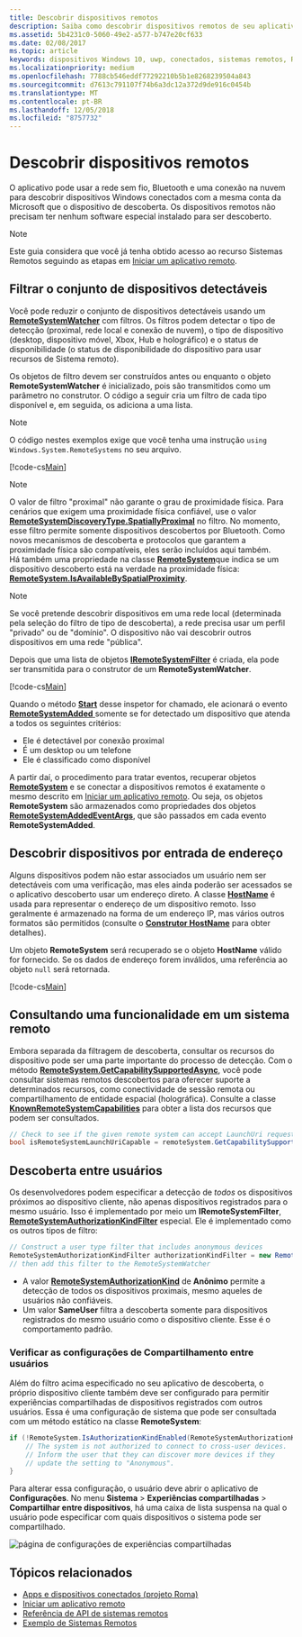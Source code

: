 ```yaml
---
title: Descobrir dispositivos remotos
description: Saiba como descobrir dispositivos remotos de seu aplicativo usando o projeto Roma.
ms.assetid: 5b4231c0-5060-49e2-a577-b747e20cf633
ms.date: 02/08/2017
ms.topic: article
keywords: dispositivos Windows 10, uwp, conectados, sistemas remotos, Roma, projeto Roma
ms.localizationpriority: medium
ms.openlocfilehash: 7788cb546eddf77292210b5b1e8268239504a843
ms.sourcegitcommit: d7613c791107f74b6a3dc12a372d9de916c0454b
ms.translationtype: MT
ms.contentlocale: pt-BR
ms.lasthandoff: 12/05/2018
ms.locfileid: "8757732"
---
```

# <a name="discover-remote-devices"></a>Descobrir dispositivos remotos
O aplicativo pode usar a rede sem fio, Bluetooth e uma conexão na nuvem para descobrir dispositivos Windows conectados com a mesma conta da Microsoft que o dispositivo de descoberta. Os dispositivos remotos não precisam ter nenhum software especial instalado para ser descoberto.

> [!NOTE]
> Este guia considera que você já tenha obtido acesso ao recurso Sistemas Remotos seguindo as etapas em [Iniciar um aplicativo remoto](launch-a-remote-app.md).

## <a name="filter-the-set-of-discoverable-devices"></a>Filtrar o conjunto de dispositivos detectáveis
Você pode reduzir o conjunto de dispositivos detectáveis usando um [**RemoteSystemWatcher**](https://msdn.microsoft.com/library/windows/apps/Windows.System.RemoteSystems.RemoteSystemWatcher) com filtros. Os filtros podem detectar o tipo de detecção (proximal, rede local e conexão de nuvem), o tipo de dispositivo (desktop, dispositivo móvel, Xbox, Hub e holográfico) e o status de disponibilidade (o status de disponibilidade do dispositivo para usar recursos de Sistema remoto).

Os objetos de filtro devem ser construídos antes ou enquanto o objeto **RemoteSystemWatcher** é inicializado, pois são transmitidos como um parâmetro no construtor. O código a seguir cria um filtro de cada tipo disponível e, em seguida, os adiciona a uma lista.

> [!NOTE]
> O código nestes exemplos exige que você tenha uma instrução `using Windows.System.RemoteSystems` no seu arquivo.

[!code-cs[Main](./code/DiscoverDevices/MainPage.xaml.cs#SnippetMakeFilterList)]

> [!NOTE]
> O valor de filtro "proximal" não garante o grau de proximidade física. Para cenários que exigem uma proximidade física confiável, use o valor [**RemoteSystemDiscoveryType.SpatiallyProximal**](https://docs.microsoft.com/uwp/api/windows.system.remotesystems.remotesystemdiscoverytype) no filtro. No momento, esse filtro permite somente dispositivos descobertos por Bluetooth. Como novos mecanismos de descoberta e protocolos que garantem a proximidade física são compatíveis, eles serão incluídos aqui também.  
Há também uma propriedade na classe [**RemoteSystem**](https://msdn.microsoft.com/library/windows/apps/Windows.System.RemoteSystems.RemoteSystem)que indica se um dispositivo descoberto está na verdade na proximidade física: [**RemoteSystem.IsAvailableBySpatialProximity**](https://docs.microsoft.com/uwp/api/Windows.System.RemoteSystems.RemoteSystem.IsAvailableByProximity).

> [!NOTE]
> Se você pretende descobrir dispositivos em uma rede local (determinada pela seleção do filtro de tipo de descoberta), a rede precisa usar um perfil "privado" ou de "domínio". O dispositivo não vai descobrir outros dispositivos em uma rede "pública".

Depois que uma lista de objetos [**IRemoteSystemFilter**](https://msdn.microsoft.com/library/windows/apps/Windows.System.RemoteSystems.IRemoteSystemFilter) é criada, ela pode ser transmitida para o construtor de um **RemoteSystemWatcher**.

[!code-cs[Main](./code/DiscoverDevices/MainPage.xaml.cs#SnippetCreateWatcher)]

Quando o método [**Start**](https://msdn.microsoft.com/library/windows/apps/Windows.System.RemoteSystems.RemoteSystemWatcher.Start) desse inspetor for chamado, ele acionará o evento [**RemoteSystemAdded** ](https://msdn.microsoft.com/library/windows/apps/Windows.System.RemoteSystems.RemoteSystemWatcher.RemoteSystemAdded) somente se for detectado um dispositivo que atenda a todos os seguintes critérios:
* Ele é detectável por conexão proximal
* É um desktop ou um telefone
* Ele é classificado como disponível

A partir daí, o procedimento para tratar eventos, recuperar objetos [**RemoteSystem**](https://msdn.microsoft.com/library/windows/apps/Windows.System.RemoteSystems.RemoteSystem) e se conectar a dispositivos remotos é exatamente o mesmo descrito em [Iniciar um aplicativo remoto](launch-a-remote-app.md). Ou seja, os objetos **RemoteSystem** são armazenados como propriedades dos objetos [**RemoteSystemAddedEventArgs**](https://msdn.microsoft.com/library/windows/apps/Windows.System.RemoteSystems.RemoteSystemAddedEventArgs), que são passados em cada evento **RemoteSystemAdded**.

## <a name="discover-devices-by-address-input"></a>Descobrir dispositivos por entrada de endereço
Alguns dispositivos podem não estar associados um usuário nem ser detectáveis com uma verificação, mas eles ainda poderão ser acessados se o aplicativo descoberto usar um endereço direto. A classe [**HostName**](https://msdn.microsoft.com/library/windows/apps/windows.networking.hostname.aspx) é usada para representar o endereço de um dispositivo remoto. Isso geralmente é armazenado na forma de um endereço IP, mas vários outros formatos são permitidos (consulte o [**Construtor HostName**](https://msdn.microsoft.com/library/windows/apps/br207118.aspx) para obter detalhes).

Um objeto **RemoteSystem** será recuperado se o objeto **HostName** válido for fornecido. Se os dados de endereço forem inválidos, uma referência ao objeto `null` será retornada.

[!code-cs[Main](./code/DiscoverDevices/MainPage.xaml.cs#SnippetFindByHostName)]

## <a name="querying-a-capability-on-a-remote-system"></a>Consultando uma funcionalidade em um sistema remoto

Embora separada da filtragem de descoberta, consultar os recursos do dispositivo pode ser uma parte importante do processo de detecção. Com o método [**RemoteSystem.GetCapabilitySupportedAsync**](https://docs.microsoft.com/uwp/api/windows.system.remotesystems.remotesystem.GetCapabilitySupportedAsync), você pode consultar sistemas remotos descobertos para oferecer suporte a determinados recursos, como conectividade de sessão remota ou compartilhamento de entidade espacial (holográfica). Consulte a classe [**KnownRemoteSystemCapabilities**](https://docs.microsoft.com/uwp/api/windows.system.remotesystems.knownremotesystemcapabilities) para obter a lista dos recursos que podem ser consultados.

```csharp
// Check to see if the given remote system can accept LaunchUri requests
bool isRemoteSystemLaunchUriCapable = remoteSystem.GetCapabilitySupportedAsync(KnownRemoteSystemCapabilities.LaunchUri);
```

## <a name="cross-user-discovery"></a>Descoberta entre usuários

Os desenvolvedores podem especificar a detecção de _todos_ os dispositivos próximos ao dispositivo cliente, não apenas dispositivos registrados para o mesmo usuário. Isso é implementado por meio um **IRemoteSystemFilter**, [**RemoteSystemAuthorizationKindFilter**](https://docs.microsoft.com/uwp/api/windows.system.remotesystems.remotesystemauthorizationkindfilter) especial. Ele é implementado como os outros tipos de filtro:

```csharp
// Construct a user type filter that includes anonymous devices
RemoteSystemAuthorizationKindFilter authorizationKindFilter = new RemoteSystemAuthorizationKindFilter(RemoteSystemAuthorizationKind.Anonymous);
// then add this filter to the RemoteSystemWatcher
```

* A valor [**RemoteSystemAuthorizationKind**](https://docs.microsoft.com/uwp/api/windows.system.remotesystems.remotesystemauthorizationkind) de **Anônimo** permite a detecção de todos os dispositivos proximais, mesmo aqueles de usuários não confiáveis.
* Um valor **SameUser** filtra a descoberta somente para dispositivos registrados do mesmo usuário como o dispositivo cliente. Esse é o comportamento padrão.

### <a name="checking-the-cross-user-sharing-settings"></a>Verificar as configurações de Compartilhamento entre usuários

Além do filtro acima especificado no seu aplicativo de descoberta, o próprio dispositivo cliente também deve ser configurado para permitir experiências compartilhadas de dispositivos registrados com outros usuários. Essa é uma configuração de sistema que pode ser consultada com um método estático na classe **RemoteSystem**:

```csharp
if (!RemoteSystem.IsAuthorizationKindEnabled(RemoteSystemAuthorizationKind.Anonymous)) {
    // The system is not authorized to connect to cross-user devices. 
    // Inform the user that they can discover more devices if they
    // update the setting to "Anonymous".
}
```

Para alterar essa configuração, o usuário deve abrir o aplicativo de **Configurações**. No menu **Sistema** > **Experiências compartilhadas** > **Compartilhar entre dispositivos**, há uma caixa de lista suspensa na qual o usuário pode especificar com quais dispositivos o sistema pode ser compartilhado.

![página de configurações de experiências compartilhadas](images/shared-experiences-settings.png)

## <a name="related-topics"></a>Tópicos relacionados
* [Apps e dispositivos conectados (projeto Roma)](connected-apps-and-devices.md)
* [Iniciar um aplicativo remoto](launch-a-remote-app.md)
* [Referência de API de sistemas remotos](https://msdn.microsoft.com/library/windows/apps/Windows.System.RemoteSystems)
* [Exemplo de Sistemas Remotos](https://github.com/Microsoft/Windows-universal-samples/tree/dev/Samples/RemoteSystems)
